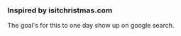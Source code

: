### Inspired by isitchristmas.com

The goal's for this to one day show up on google search.

<!-- <img src="https://media.giphy.com/media/4F4fdXQGUy4eYM4mwI/giphy.gif" width="250" height="250"/> -->
